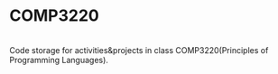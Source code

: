 # COMP3220
<br />
Code storage for activities&projects in class COMP3220(Principles of Programming Languages).
<br />

